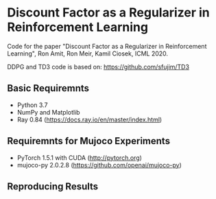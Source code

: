 # Discount Factor as a Regularizer in Reinforcement Learning

Code for the paper "Discount Factor as a Regularizer in Reinforcement Learning", Ron Amit, Ron Meir, Kamil Ciosek, ICML 2020.


DDPG and TD3 code is based on: https://github.com/sfujim/TD3

## Basic Requiremnts

- Python 3.7
- NumPy and Matplotlib
- Ray  0.84 (https://docs.ray.io/en/master/index.html)

## Requiremnts for Mujoco Experiments

- PyTorch 1.5.1 with CUDA (http://pytorch.org)
- mujoco-py 2.0.2.8 (https://github.com/openai/mujoco-py)


## Reproducing Results



